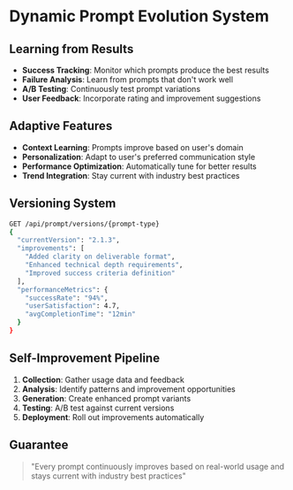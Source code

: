 # Dynamic Prompt Evolution System

## Learning from Results
- **Success Tracking**: Monitor which prompts produce the best results
- **Failure Analysis**: Learn from prompts that don't work well
- **A/B Testing**: Continuously test prompt variations
- **User Feedback**: Incorporate rating and improvement suggestions

## Adaptive Features
- **Context Learning**: Prompts improve based on user's domain
- **Personalization**: Adapt to user's preferred communication style
- **Performance Optimization**: Automatically tune for better results
- **Trend Integration**: Stay current with industry best practices

## Versioning System
```bash
GET /api/prompt/versions/{prompt-type}
{
  "currentVersion": "2.1.3",
  "improvements": [
    "Added clarity on deliverable format",
    "Enhanced technical depth requirements",
    "Improved success criteria definition"
  ],
  "performanceMetrics": {
    "successRate": "94%",
    "userSatisfaction": 4.7,
    "avgCompletionTime": "12min"
  }
}
```

## Self-Improvement Pipeline
1. **Collection**: Gather usage data and feedback
2. **Analysis**: Identify patterns and improvement opportunities
3. **Generation**: Create enhanced prompt variants
4. **Testing**: A/B test against current versions
5. **Deployment**: Roll out improvements automatically

## Guarantee
> "Every prompt continuously improves based on real-world usage and stays current with industry best practices"
